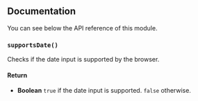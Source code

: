 ## Documentation

You can see below the API reference of this module.

### `supportsDate()`
Checks if the date input is supported by the browser.

#### Return
- **Boolean** `true` if the date input is supported. `false` otherwise.

